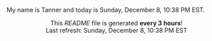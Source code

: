 My name is Tanner and today is Sunday, December 8, 10:38 PM EST.

<p align="center">This <i>README</i> file is generated <b>every 3 hours</b>!</br>Last refresh: Sunday, December 8, 10:38 PM EST<br /></p>

